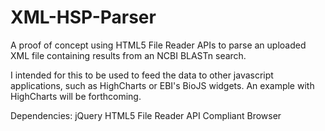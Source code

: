XML-HSP-Parser
==============
A proof of concept using HTML5 File Reader APIs to parse an uploaded XML file containing results from an NCBI BLASTn search.

I intended for this to be used to feed the data to other javascript applications, such as HighCharts or EBI's BioJS widgets. An example with HighCharts will be forthcoming.

Dependencies: 
jQuery
HTML5 File Reader API Compliant Browser
